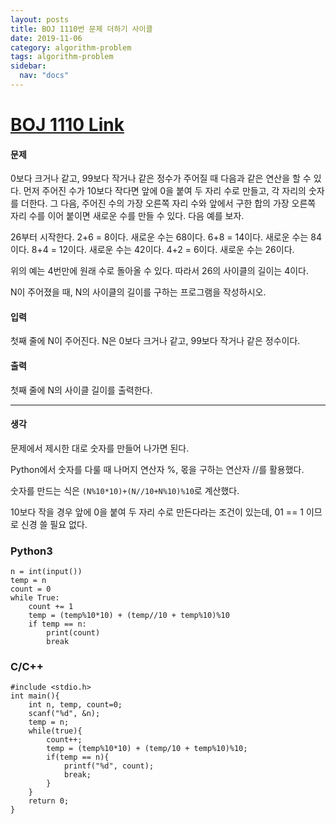 ```yaml
---
layout: posts
title: BOJ 1110번 문제 더하기 사이클
date: 2019-11-06
category: algorithm-problem
tags: algorithm-problem
sidebar:
  nav: "docs"
---
```

# [BOJ 1110 Link](https://www.acmicpc.net/problem/1110)
#### 문제
0보다 크거나 같고, 99보다 작거나 같은 정수가 주어질 때 다음과 같은 연산을 할 수 있다. 먼저 주어진 수가 10보다 작다면 앞에 0을 붙여 두 자리 수로 만들고, 각 자리의 숫자를 더한다. 그 다음, 주어진 수의 가장 오른쪽 자리 수와 앞에서 구한 합의 가장 오른쪽 자리 수를 이어 붙이면 새로운 수를 만들 수 있다. 다음 예를 보자.

26부터 시작한다. 2+6 = 8이다. 새로운 수는 68이다. 6+8 = 14이다. 새로운 수는 84이다. 8+4 = 12이다. 새로운 수는 42이다. 4+2 = 6이다. 새로운 수는 26이다.

위의 예는 4번만에 원래 수로 돌아올 수 있다. 따라서 26의 사이클의 길이는 4이다.

N이 주어졌을 때, N의 사이클의 길이를 구하는 프로그램을 작성하시오.

#### 입력
첫째 줄에 N이 주어진다. N은 0보다 크거나 같고, 99보다 작거나 같은 정수이다.

#### 출력
첫째 줄에 N의 사이클 길이를 출력한다.
- - -
#### 생각
문제에서 제시한 대로 숫자를 만들어 나가면 된다.

Python에서 숫자를 다룰 때 나머지 연산자 %, 몫을 구하는 연산자 //를 활용했다.

숫자를 만드는 식은 `(N%10*10)+(N//10+N%10)%10`로 계산했다.

10보다 작을 경우 앞에 0을 붙여 두 자리 수로 만든다라는 조건이 있는데, 01 == 1 이므로 신경 쓸 필요 없다.
### Python3
```
n = int(input())
temp = n
count = 0
while True:
    count += 1
    temp = (temp%10*10) + (temp//10 + temp%10)%10
    if temp == n:
        print(count)
        break
```
### C/C++
```
#include <stdio.h>
int main(){
    int n, temp, count=0;
    scanf("%d", &n);
    temp = n;
    while(true){
        count++;
        temp = (temp%10*10) + (temp/10 + temp%10)%10;
        if(temp == n){
            printf("%d", count);
            break;
        }
    }
    return 0;
}
```